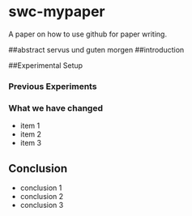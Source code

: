 # swc-mypaper
A paper on how to use github for paper writing.

##abstract
servus und guten morgen
##introduction

##Experimental Setup
### Previous Experiments
### What we have changed
- item 1
- item 2
- item 3

## Conclusion
- conclusion 1
- conclusion 2
- conclusion 3


